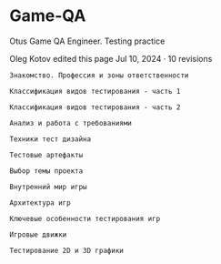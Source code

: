 # Game-QA
Otus Game QA Engineer. Testing practice

Oleg Kotov edited this page Jul 10, 2024 · 10 revisions

    Знакомство. Профессия и зоны ответственности

    Классификация видов тестирования - часть 1

    Классификация видов тестирования - часть 2

    Анализ и работа с требованиями

    Техники тест дизайна

    Тестовые артефакты

    Выбор темы проекта

    Внутренний мир игры

    Архитектура игр

    Ключевые особенности тестирования игр

    Игровые движки

    Тестирование 2D и 3D графики

